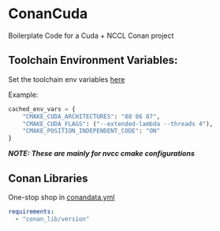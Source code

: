 # ConanCuda
Boilerplate Code for a Cuda + NCCL Conan project

## Toolchain Environment Variables:
Set the toolchain env variables [here](./conanfile.py#L15)

Example:
```python
cached_env_vars = {
    "CMAKE_CUDA_ARCHITECTURES": "80 86 87",
    "CMAKE_CUDA_FLAGS": ("--extended-lambda --threads 4"),
    "CMAKE_POSITION_INDEPENDENT_CODE": "ON"
}
```
***NOTE: These are mainly for nvcc cmake configurations***
## Conan Libraries

One-stop shop in [conandata.yml](./conandata.yml)


```yaml
requirements:
  - "conan_lib/version"

```

